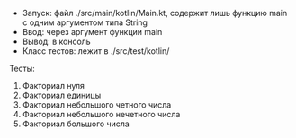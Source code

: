 

- Запуск: файл ./src/main/kotlin/Main.kt, содержит лишь функцию main с одним аргументом типа String
- Ввод: через аргумент функции main
- Вывод: в консоль
- Класс тестов: лежит в ./src/test/kotlin/

Тесты:
1) Факториал нуля
2) Факториал единицы
3) Факториал небольшого четного числа
4) Факториал небольшого нечетного числа
5) Факториал большого числа
